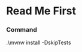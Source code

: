 # Read Me First

[//]: # (The following was discovered as part of building this project:)

[//]: # ()
[//]: # (* The JVM level was changed from '1.8' to '17', review)

[//]: # (  the [JDK Version Range]&#40;https://github.com/spring-projects/spring-framework/wiki/Spring-Framework-Versions#jdk-version-range&#41;)

[//]: # (  on the wiki for more details.)

[//]: # ()
[//]: # (# Getting Started)

[//]: # ()
[//]: # (### Reference Documentation)

[//]: # ()
[//]: # (For further reference, please consider the following sections:)

[//]: # ()
[//]: # (* [Official Apache Maven documentation]&#40;https://maven.apache.org/guides/index.html&#41;)

[//]: # (* [Spring Boot Maven Plugin Reference Guide]&#40;https://docs.spring.io/spring-boot/docs/3.0.0/maven-plugin/reference/html/&#41;)

[//]: # (* [Create an OCI image]&#40;https://docs.spring.io/spring-boot/docs/3.0.0/maven-plugin/reference/html/#build-image&#41;)

[//]: # (* [Spring Web]&#40;https://docs.spring.io/spring-boot/docs/3.0.0/reference/htmlsingle/#web&#41;)

[//]: # (* [Validation]&#40;https://docs.spring.io/spring-boot/docs/3.0.0/reference/htmlsingle/#io.validation&#41;)

[//]: # (* [Spring Boot Actuator]&#40;https://docs.spring.io/spring-boot/docs/3.0.0/reference/htmlsingle/#actuator&#41;)

[//]: # (* [Spring Boot DevTools]&#40;https://docs.spring.io/spring-boot/docs/3.0.0/reference/htmlsingle/#using.devtools&#41;)

[//]: # (* [Jersey]&#40;https://docs.spring.io/spring-boot/docs/3.0.0/reference/htmlsingle/#web.servlet.jersey&#41;)

[//]: # (* [Spring Data JPA]&#40;https://docs.spring.io/spring-boot/docs/3.0.0/reference/htmlsingle/#data.sql.jpa-and-spring-data&#41;)

[//]: # (* [Spring Web Services]&#40;https://docs.spring.io/spring-boot/docs/3.0.0/reference/htmlsingle/#io.webservices&#41;)

[//]: # ()
[//]: # (### Guides)

[//]: # ()
[//]: # (The following guides illustrate how to use some features concretely:)

[//]: # ()
[//]: # (* [Building a RESTful Web Service]&#40;https://spring.io/guides/gs/rest-service/&#41;)

[//]: # (* [Serving Web Content with Spring MVC]&#40;https://spring.io/guides/gs/serving-web-content/&#41;)

[//]: # (* [Building REST services with Spring]&#40;https://spring.io/guides/tutorials/rest/&#41;)

[//]: # (* [Validation]&#40;https://spring.io/guides/gs/validating-form-input/&#41;)

[//]: # (* [Building a RESTful Web Service with Spring Boot Actuator]&#40;https://spring.io/guides/gs/actuator-service/&#41;)

[//]: # (* [Accessing Data with JPA]&#40;https://spring.io/guides/gs/accessing-data-jpa/&#41;)

[//]: # (* [Producing a SOAP web service]&#40;https://spring.io/guides/gs/producing-web-service/&#41;)

### Command
.\mvnw install -DskipTests


